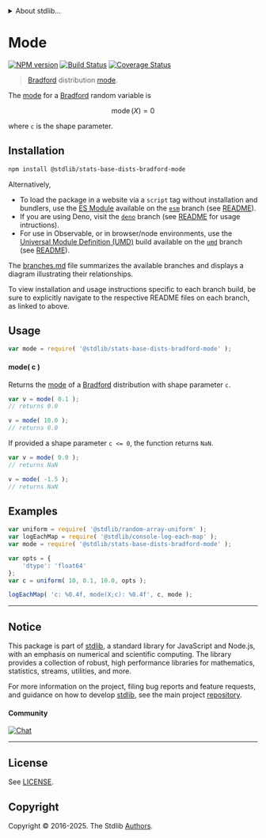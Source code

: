 <!--

@license Apache-2.0

Copyright (c) 2025 The Stdlib Authors.

Licensed under the Apache License, Version 2.0 (the "License");
you may not use this file except in compliance with the License.
You may obtain a copy of the License at

   http://www.apache.org/licenses/LICENSE-2.0

Unless required by applicable law or agreed to in writing, software
distributed under the License is distributed on an "AS IS" BASIS,
WITHOUT WARRANTIES OR CONDITIONS OF ANY KIND, either express or implied.
See the License for the specific language governing permissions and
limitations under the License.

-->


<details>
  <summary>
    About stdlib...
  </summary>
  <p>We believe in a future in which the web is a preferred environment for numerical computation. To help realize this future, we've built stdlib. stdlib is a standard library, with an emphasis on numerical and scientific computation, written in JavaScript (and C) for execution in browsers and in Node.js.</p>
  <p>The library is fully decomposable, being architected in such a way that you can swap out and mix and match APIs and functionality to cater to your exact preferences and use cases.</p>
  <p>When you use stdlib, you can be absolutely certain that you are using the most thorough, rigorous, well-written, studied, documented, tested, measured, and high-quality code out there.</p>
  <p>To join us in bringing numerical computing to the web, get started by checking us out on <a href="https://github.com/stdlib-js/stdlib">GitHub</a>, and please consider <a href="https://opencollective.com/stdlib">financially supporting stdlib</a>. We greatly appreciate your continued support!</p>
</details>

# Mode

[![NPM version][npm-image]][npm-url] [![Build Status][test-image]][test-url] [![Coverage Status][coverage-image]][coverage-url] <!-- [![dependencies][dependencies-image]][dependencies-url] -->

> [Bradford][bradford-distribution] distribution [mode][mode].

<!-- Section to include introductory text. Make sure to keep an empty line after the intro `section` element and another before the `/section` close. -->

<section class="intro">

The [mode][mode] for a [Bradford][bradford-distribution] random variable is

<!-- <equation class="equation" label="eq:bradford_mode" align="center" raw="\mathop{\mathrm{mode}}\left( X \right) = 0" alt="Mode for a Bradford distribution."> -->

```math
\mathop{\mathrm{mode}}\left( X \right) = 0
```

<!-- <div class="equation" align="center" data-raw-text="\mathop{\mathrm{mode}}\left( X \right) = 0" data-equation="eq:bradford_mode">
    <img src="https://cdn.jsdelivr.net/gh/stdlib-js/stdlib@591cf9d5c3a0cd3c1ceec961e5c49d73a68374cb/lib/node_modules/@stdlib/stats/base/dists/bradford/mode/docs/img/equation_bradford_mode.svg" alt="Mode for a Bradford distribution.">
    <br>
</div> -->

<!-- </equation> -->

where `c` is the shape parameter.

</section>

<!-- /.intro -->

<!-- Package usage documentation. -->

<section class="installation">

## Installation

```bash
npm install @stdlib/stats-base-dists-bradford-mode
```

Alternatively,

-   To load the package in a website via a `script` tag without installation and bundlers, use the [ES Module][es-module] available on the [`esm`][esm-url] branch (see [README][esm-readme]).
-   If you are using Deno, visit the [`deno`][deno-url] branch (see [README][deno-readme] for usage intructions).
-   For use in Observable, or in browser/node environments, use the [Universal Module Definition (UMD)][umd] build available on the [`umd`][umd-url] branch (see [README][umd-readme]).

The [branches.md][branches-url] file summarizes the available branches and displays a diagram illustrating their relationships.

To view installation and usage instructions specific to each branch build, be sure to explicitly navigate to the respective README files on each branch, as linked to above.

</section>

<section class="usage">

## Usage

```javascript
var mode = require( '@stdlib/stats-base-dists-bradford-mode' );
```

#### mode( c )

Returns the [mode][mode] of a [Bradford][bradford-distribution] distribution with shape parameter `c`.

```javascript
var v = mode( 0.1 );
// returns 0.0

v = mode( 10.0 );
// returns 0.0
```

If provided a shape parameter `c <= 0`, the function returns `NaN`.

```javascript
var v = mode( 0.0 );
// returns NaN

v = mode( -1.5 );
// returns NaN
```

</section>

<!-- /.usage -->

<!-- Package usage notes. Make sure to keep an empty line after the `section` element and another before the `/section` close. -->

<section class="notes">

</section>

<!-- /.notes -->

<!-- Package usage examples. -->

<section class="examples">

## Examples

<!-- eslint no-undef: "error" -->

```javascript
var uniform = require( '@stdlib/random-array-uniform' );
var logEachMap = require( '@stdlib/console-log-each-map' );
var mode = require( '@stdlib/stats-base-dists-bradford-mode' );

var opts = {
    'dtype': 'float64'
};
var c = uniform( 10, 0.1, 10.0, opts );

logEachMap( 'c: %0.4f, mode(X;c): %0.4f', c, mode );
```

</section>

<!-- /.examples -->

<!-- Section for related `stdlib` packages. Do not manually edit this section, as it is automatically populated. -->

<section class="related">

</section>

<!-- /.related -->

<!-- Section for all links. Make sure to keep an empty line after the `section` element and another before the `/section` close. -->


<section class="main-repo" >

* * *

## Notice

This package is part of [stdlib][stdlib], a standard library for JavaScript and Node.js, with an emphasis on numerical and scientific computing. The library provides a collection of robust, high performance libraries for mathematics, statistics, streams, utilities, and more.

For more information on the project, filing bug reports and feature requests, and guidance on how to develop [stdlib][stdlib], see the main project [repository][stdlib].

#### Community

[![Chat][chat-image]][chat-url]

---

## License

See [LICENSE][stdlib-license].


## Copyright

Copyright &copy; 2016-2025. The Stdlib [Authors][stdlib-authors].

</section>

<!-- /.stdlib -->

<!-- Section for all links. Make sure to keep an empty line after the `section` element and another before the `/section` close. -->

<section class="links">

[npm-image]: http://img.shields.io/npm/v/@stdlib/stats-base-dists-bradford-mode.svg
[npm-url]: https://npmjs.org/package/@stdlib/stats-base-dists-bradford-mode

[test-image]: https://github.com/stdlib-js/stats-base-dists-bradford-mode/actions/workflows/test.yml/badge.svg?branch=main
[test-url]: https://github.com/stdlib-js/stats-base-dists-bradford-mode/actions/workflows/test.yml?query=branch:main

[coverage-image]: https://img.shields.io/codecov/c/github/stdlib-js/stats-base-dists-bradford-mode/main.svg
[coverage-url]: https://codecov.io/github/stdlib-js/stats-base-dists-bradford-mode?branch=main

<!--

[dependencies-image]: https://img.shields.io/david/stdlib-js/stats-base-dists-bradford-mode.svg
[dependencies-url]: https://david-dm.org/stdlib-js/stats-base-dists-bradford-mode/main

-->

[chat-image]: https://img.shields.io/gitter/room/stdlib-js/stdlib.svg
[chat-url]: https://app.gitter.im/#/room/#stdlib-js_stdlib:gitter.im

[stdlib]: https://github.com/stdlib-js/stdlib

[stdlib-authors]: https://github.com/stdlib-js/stdlib/graphs/contributors

[umd]: https://github.com/umdjs/umd
[es-module]: https://developer.mozilla.org/en-US/docs/Web/JavaScript/Guide/Modules

[deno-url]: https://github.com/stdlib-js/stats-base-dists-bradford-mode/tree/deno
[deno-readme]: https://github.com/stdlib-js/stats-base-dists-bradford-mode/blob/deno/README.md
[umd-url]: https://github.com/stdlib-js/stats-base-dists-bradford-mode/tree/umd
[umd-readme]: https://github.com/stdlib-js/stats-base-dists-bradford-mode/blob/umd/README.md
[esm-url]: https://github.com/stdlib-js/stats-base-dists-bradford-mode/tree/esm
[esm-readme]: https://github.com/stdlib-js/stats-base-dists-bradford-mode/blob/esm/README.md
[branches-url]: https://github.com/stdlib-js/stats-base-dists-bradford-mode/blob/main/branches.md

[stdlib-license]: https://raw.githubusercontent.com/stdlib-js/stats-base-dists-bradford-mode/main/LICENSE

[bradford-distribution]: https://en.wikipedia.org/wiki/Bradford%27s_law

[mode]: https://en.wikipedia.org/wiki/Mode_%28statistics%29

</section>

<!-- /.links -->
